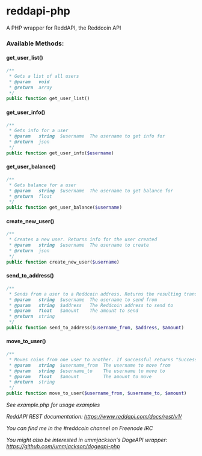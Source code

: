 reddapi-php
===========

A PHP wrapper for ReddAPI, the Reddcoin API

### Available Methods:

#### get_user_list()
```php
/**
 * Gets a list of all users
 * @param   void
 * @return  array
 */
public function get_user_list()
```

#### get_user_info()
```php
/**
 * Gets info for a user
 * @param   string  $username  The username to get info for
 * @return  json
 */
public function get_user_info($username)
```

#### get_user_balance()
```php
/**
 * Gets balance for a user
 * @param   string  $username  The username to get balance for
 * @return  float
 */
public function get_user_balance($username)
```

#### create_new_user()
```php
/**
 * Creates a new user. Returns info for the user created
 * @param   string  $username  The username to create
 * @return  json
 */
public function create_new_user($username)
```

#### send_to_address()
```php
/**
 * Sends from a user to a Reddcoin address. Returns the resulting transaction ID
 * @param   string  $username  The username to send from
 * @param   string  $address   The Reddcoin address to send to
 * @param   float   $amount    The amount to send
 * @return  string
 */
public function send_to_address($username_from, $address, $amount)
```

#### move_to_user()
```php
/**
 * Moves coins from one user to another. If successful returns "Success" 
 * @param   string  $username_from  The username to move from
 * @param   string  $username_to    The username to move to
 * @param   float   $amount         The amount to move
 * @return  string
 */
public function move_to_user($username_from, $username_to, $amount)
```

_See example.php for usage examples_

_ReddAPI REST documentation: https://www.reddapi.com/docs/rest/v1/_

_You can find me in the #reddcoin channel on Freenode IRC_

_You might also be interested in ummjackson's DogeAPI wrapper: https://github.com/ummjackson/dogeapi-php_